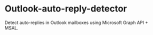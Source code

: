 # Outlook-auto-reply-detector
Detect auto-replies in Outlook mailboxes using Microsoft Graph API + MSAL. 
